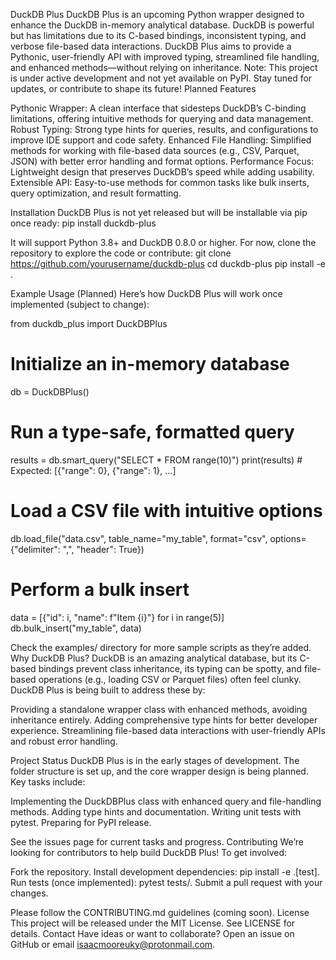 DuckDB Plus
DuckDB Plus is an upcoming Python wrapper designed to enhance the DuckDB in-memory analytical database. DuckDB is powerful but has limitations due to its C-based bindings, inconsistent typing, and verbose file-based data interactions. DuckDB Plus aims to provide a Pythonic, user-friendly API with improved typing, streamlined file handling, and enhanced methods—without relying on inheritance.
Note: This project is under active development and not yet available on PyPI. Stay tuned for updates, or contribute to shape its future!
Planned Features

Pythonic Wrapper: A clean interface that sidesteps DuckDB’s C-binding limitations, offering intuitive methods for querying and data management.
Robust Typing: Strong type hints for queries, results, and configurations to improve IDE support and code safety.
Enhanced File Handling: Simplified methods for working with file-based data sources (e.g., CSV, Parquet, JSON) with better error handling and format options.
Performance Focus: Lightweight design that preserves DuckDB’s speed while adding usability.
Extensible API: Easy-to-use methods for common tasks like bulk inserts, query optimization, and result formatting.

Installation
DuckDB Plus is not yet released but will be installable via pip once ready:
pip install duckdb-plus

It will support Python 3.8+ and DuckDB 0.8.0 or higher. For now, clone the repository to explore the code or contribute:
git clone https://github.com/yourusername/duckdb-plus
cd duckdb-plus
pip install -e .

Example Usage (Planned)
Here’s how DuckDB Plus will work once implemented (subject to change):

from duckdb_plus import DuckDBPlus

# Initialize an in-memory database
db = DuckDBPlus()

# Run a type-safe, formatted query
results = db.smart_query("SELECT * FROM range(10)")
print(results)  # Expected: [{"range": 0}, {"range": 1}, ...]

# Load a CSV file with intuitive options
db.load_file("data.csv", table_name="my_table", format="csv", options={"delimiter": ",", "header": True})

# Perform a bulk insert
data = [{"id": i, "name": f"Item {i}"} for i in range(5)]
db.bulk_insert("my_table", data)

Check the examples/ directory for more sample scripts as they’re added.
Why DuckDB Plus?
DuckDB is an amazing analytical database, but its C-based bindings prevent class inheritance, its typing can be spotty, and file-based operations (e.g., loading CSV or Parquet files) often feel clunky. DuckDB Plus is being built to address these by:

Providing a standalone wrapper class with enhanced methods, avoiding inheritance entirely.
Adding comprehensive type hints for better developer experience.
Streamlining file-based data interactions with user-friendly APIs and robust error handling.

Project Status
DuckDB Plus is in the early stages of development. The folder structure is set up, and the core wrapper design is being planned. Key tasks include:

Implementing the DuckDBPlus class with enhanced query and file-handling methods.
Adding type hints and documentation.
Writing unit tests with pytest.
Preparing for PyPI release.

See the issues page for current tasks and progress.
Contributing
We’re looking for contributors to help build DuckDB Plus! To get involved:

Fork the repository.
Install development dependencies: pip install -e .[test].
Run tests (once implemented): pytest tests/.
Submit a pull request with your changes.

Please follow the CONTRIBUTING.md guidelines (coming soon).
License
This project will be released under the MIT License. See LICENSE for details.
Contact
Have ideas or want to collaborate? Open an issue on GitHub or email isaacmooreuky@protonmail.com.

